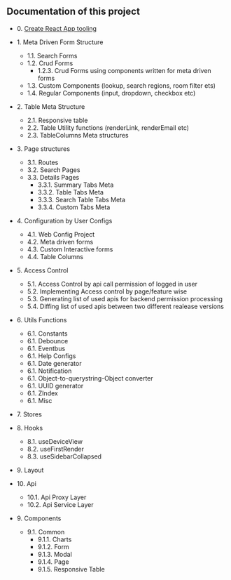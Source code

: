 ## Documentation of this project
- 0\. [Create React App tooling](ReadMeFiles/cra.md)

- 1\. Meta Driven Form Structure

  - 1.1\. Search Forms
  - 1.2\. Crud Forms
    - 1.2.3\. Crud Forms using components written for meta driven forms
  - 1.3\. Custom Components (lookup, search regions, room filter ets)
  - 1.4\. Regular Components (input, dropdown, checkbox etc)

* 2\. Table Meta Structure

  - 2.1\. Responsive table
  - 2.2\. Table Utility functions (renderLink, renderEmail etc)
  - 2.3\. TableColumns Meta structures

* 3\. Page structures

  - 3.1\. Routes
  - 3.2\. Search Pages
  - 3.3\. Details Pages
    - 3.3.1\. Summary Tabs Meta
    - 3.3.2\. Table Tabs Meta
    - 3.3.3\. Search Table Tabs Meta
    - 3.3.4\. Custom Tabs Meta

* 4\. Configuration by User Configs

  - 4.1\. Web Config Project
  - 4.2\. Meta driven forms
  - 4.3\. Custom Interactive forms
  - 4.4\. Table Columns

* 5\. Access Control

  - 5.1\. Access Control by api call permission of logged in user
  - 5.2\. Implementing Access control by page/feature wise
  - 5.3\. Generating list of used apis for backend permission processing
  - 5.4\. Diffing list of used apis between two different realease versions

* 6\. Utils Functions

  - 6.1\. Constants
  - 6.1\. Debounce
  - 6.1\. Eventbus
  - 6.1\. Help Configs
  - 6.1\. Date generator
  - 6.1\. Notification
  - 6.1\. Object-to-querystring-Object converter
  - 6.1\. UUID generator
  - 6.1\. ZIndex
  - 6.1\. Misc

* 7\. Stores
* 8\. Hooks
  - 8.1\. useDeviceView
  - 8.2\. useFirstRender
  - 8.3\. useSidebarCollapsed
* 9\. Layout
* 10\. Api
  - 10.1\. Api Proxy Layer
  - 10.2\. Api Service Layer
* 9\. Components
  - 9.1\. Common
    - 9.1.1\. Charts
    - 9.1.2\. Form
    - 9.1.3\. Modal
    - 9.1.4\. Page
    - 9.1.5\. Responsive Table
